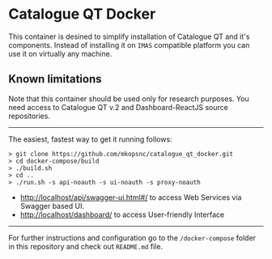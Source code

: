 # Catalogue QT Docker

This container is desined to simplify installation of Catalogue QT and it's components. Instead of installing it on `IMAS` compatible platform you can use it on virtually any machine.


## Known limitations

Note that this container should be used only for research purposes. You need access to Catalogue QT v.2 and Dashboard-ReactJS source repositories.

***

The easiest, fastest way to get it running follows:

```
> git clone https://github.com/mkopsnc/catalogue_qt_docker.git
> cd docker-compose/build
> ./build.sh
> cd ..
> ./run.sh -s api-noauth -s ui-noauth -s proxy-noauth
```

- [http://localhost/api/swagger-ui.html#/](http://localhost/api/swagger-ui.html#/) to access Web Services via Swagger based UI.
- [http://localhost/dashboard/](http://localhost/dashboard/) to access User-friendly Interface

***

For further instructions and configuration go to the `/docker-compose` folder in this repository and check out `README.md` file. 
